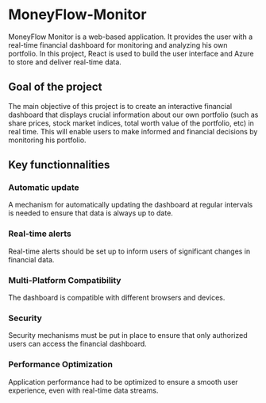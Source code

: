 # MoneyFlow-Monitor
MoneyFlow Monitor is a web-based application. It provides the user with a real-time financial dashboard for monitoring and analyzing his own portfolio. In this project, React is used to build the user interface and Azure to store and deliver real-time data.
## Goal of the project
The main objective of this project is to create an interactive financial dashboard that displays crucial information about our own portfolio (such as share prices, stock market indices, total worth value of the portfolio, etc) in real time. This will enable users to make informed and financial decisions by monitoring his portfolio.
## Key functionnalities
### Automatic update
A mechanism for automatically updating the dashboard at regular intervals is needed to ensure that data is always up to date.
### Real-time alerts
Real-time alerts should be set up to inform users of significant changes in financial data.
### Multi-Platform Compatibility
The dashboard is compatible with different browsers and devices.
### Security
Security mechanisms must be put in place to ensure that only authorized users can access the financial dashboard.
### Performance Optimization
Application performance had to be optimized to ensure a smooth user experience, even with real-time data streams.
